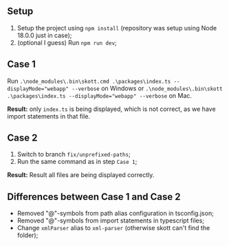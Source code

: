## Setup

1. Setup the project using `npm install` (repository was setup using Node 18.0.0 just in case);
2. (optional I guess) Run `npm run dev`;

## Case 1

Run `.\node_modules\.bin\skott.cmd .\packages\index.ts --displayMode="webapp" --verbose` on Windows or `.\node_modules\.bin\skott .\packages\index.ts --displayMode="webapp" --verbose` on Mac.

**Result:** only `index.ts` is being displayed, which is not correct, as we have import statements in that file.

## Case 2

1. Switch to branch `fix/unprefixed-paths`;
2. Run the same command as in step `Case 1`;

**Result:** Result all files are being displayed correctly.

## Differences between Case 1 and Case 2

- Removed "@"-symbols from path alias configuration in tsconfig.json;
- Removed "@"-symbols from import statements in typescript files;
- Change `xmlParser` alias to `xml-parser` (otherwise skott can't find the folder);
